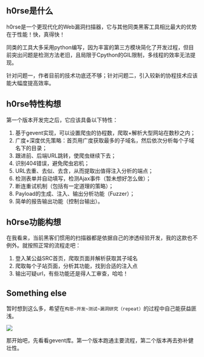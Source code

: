 ## h0rse是什么

h0rse是一个更现代化的Web漏洞扫描器，它与其他同类黑客工具相比最大的优势在于性能！快，真得快！

同类的工具大多采用python编写，因为丰富的第三方模块简化了开发过程，但目前突出问题是检测方法老旧，且局限于Cpython的GIL限制，多线程的效率无法提现。

针对问题一，作者目前的技术功底还不够；针对问题二，引入较新的协程技术应该能大幅度提高效率。

## h0rse特性构想

第一个版本开发完之后，它应该具备以下特性：

1. 基于gevent实现，可以设置爬虫的协程数，爬取+解析大型网站在数秒之内；
2. 广度+深度优先策略：首页用广度获取最多的子域名，然后依次分析每个子域名下的目录；
3. 跟进前、后端URL跳转，使爬虫继续下去；
4. 识别404错误，避免爬虫宕机；
5. URL去重、去似、去含，从而提取出值得注入分析的端点；
6. 检测表单并自动填写，检测Ajax事件（暂未想好怎么做）；
7. 断连重试机制（包括有一定道理的策略）；
8. Payload的生成、注入、输出分析功能（Fuzzer）；
9. 简单的报告输出功能（控制台输出）。

## h0rse功能构想

在我看来，当前黑客们惯用的扫描器都是依据自己的渗透经验开发，我的这款也不例外。就按照正常的流程走吧：

1. 登入某公益SRC首页，爬取页面并解析获取其子域名
2. 爬取每个子站页面，分析其功能，找到合适的注入点
3. 输出可疑url，有些功能还是得人工审查，哈哈！

## Something else

暂时想到这么多，希望在`构思~开发~测试~漏洞研究（repeat）`的过程中自己能获益匪浅。

![](C:\Users\lenovo\Pictures\tran\100734-GIA-PAIGE-360x465-1.jpeg)

那开始吧，先看看gevent库。第一个版本跑通主要流程，第二个版本再去弥补健壮性。